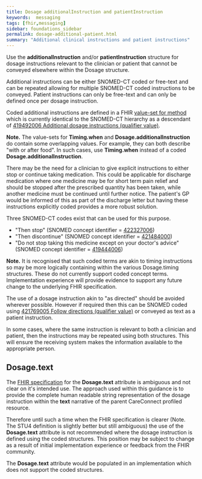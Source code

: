 ```yaml
---
title: Dosage additionalInstruction and patientInstruction
keywords:  messaging
tags: [fhir,messaging]
sidebar: foundations_sidebar
permalink: dosage-additional-patient.html
summary: "Additional clinical instructions and patient instructions"
---
```



 
Use the **additionalInstruction** and/or **patientInstruction** structure for dosage instructions relevant to the clinician or patient that cannot be conveyed elsewhere within the Dosage structure. 

Additional instructions can be either SNOMED-CT coded or free-text and can be repeated allowing for multiple SNOMED-CT coded instructions to be conveyed. Patient instructions can only be free-text and can only be defined once per dosage instruction.

Coded additional instructions are defined in a FHIR [value-set for method](http://hl7.org/fhir/stu3/valueset-additional-instruction-codes.html) which is currently identical to the SNOMED-CT hierarchy as a descendant of [419492006 Additional dosage instructions (qualifier value)](https://termbrowser.nhs.uk/?perspective=full&conceptId1=419492006&edition=uk-edition).

**Note.** The value-sets for **Timing.when** and **Dosage.additionalInstruction** do contain some overlapping values. For example, they can both describe "with or after food". In such cases, use **Timing.when** instead of a coded **Dosage.additionalInstruction**.

There may be the need for a clinician to give explicit instructions to either stop or continue taking medication. This could be applicable for discharge medication where one medicine may be for short term pain relief and should be stopped after the prescribed quantity has been taken, while another medicine must be continued until further notice. The patient's GP would be informed of this as part of the discharge letter but having these instructions explicitly coded provides a more robust solution.

Three SNOMED-CT codes exist that can be used for this purpose. 
  * "Then stop" (SNOMED concept identifier = [422327006](https://termbrowser.nhs.uk/?perspective=full&conceptId1=422327006&edition=uk-edition))
  * "Then discontinue" (SNOMED concept identifier = [421484000](https://termbrowser.nhs.uk/?perspective=full&conceptId1=421484000&edition=uk-edition))
  * "Do not stop taking this medicine except on your doctor's advice" (SNOMED concept identifier = [419444006](https://termbrowser.nhs.uk/?perspective=full&conceptId1=419444006&edition=uk-edition))

**Note.** It is recognised that such coded terms are akin to timing instructions so may be more logically containing within the various Dosage.timing structures. These do not currently support coded concept terms. Implementation experience will provide evidence to support any future change to the underlying FHIR specification.
  
The use of a dosage instruction akin to "as directed" should be avoided wherever possible. However if required then this can be SNOMED coded using [421769005 Follow directions (qualifier value)](https://termbrowser.nhs.uk/?perspective=full&conceptId1=421769005&edition=uk-edition) or conveyed as text as a patient instruction.
 
In some cases, where the same instruction is relevant to both a clinician and patient, then the instructions may be repeated using both structures. This will ensure the receiving system makes the information available to the appropriate person.
 
 <script src="https://gist.github.com/IOPS-DEV/46ab707ee642105bc77ab6dc0beded2e.js"></script>
 
## Dosage.text ##

The [FHIR specification](http://hl7.org/fhir/stu3/dosage-definitions.html#Dosage.text) for the **Dosage.text** attribute is ambiguous and not clear on it's intended use. The approach used within this guidance is to provide the complete human readable string representation of the dosage instruction within the **text** narrative of the parent CareConnect profiled resource.

Therefore until such a time when the FHIR specification is clearer (Note. The STU4 definition is slightly better but still ambiguous) the use of the **Dosage.text** attribute is not recommended where the dosage instruction is defined using the coded structures. This position may be subject to change as a result of initial implementation experience or feedback from the FHIR community.

The **Dosage.text** attribute would be populated in an implementation which does not support the coded structures.